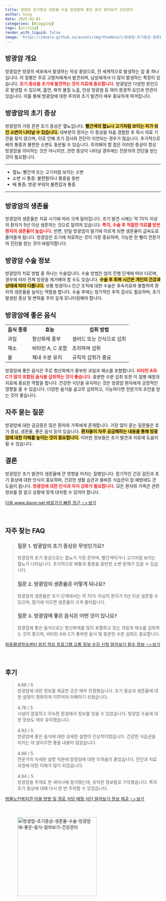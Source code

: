 ```yaml
---
title: 방광암 초기증상 생존율 수술 방광암에 좋은 음식 알아보기 건강관리
author: bing
date: 2025-02-01
categories: [Blogging]
tags: [writing]
render_with_liquid: false
image: 'https://24nara.github.io/assets/img/thumbnail/방광암-초기증상-생존율-수술-방광암에-좋은-음식-알아보기-건강관리.webp'
---
```



<h2 id='방광암_개요'>방광암 개요</h2>

<p>방광암은 방광의 세포에서 발생하는 악성 종양으로, 전 세계적으로 발생하는 암 중 하나입니다. 이 질병은 주로 고령자에게서 발견되며, 남성에게서 더 많이 발생하는 특징이 있습니다. <b><span style="color: #ee2323;">초기 증상을 조기에 발견하는 것이 치료에 중요합니다.</span></b> 방광암은 다양한 원인으로 발생할 수 있으며, 흡연, 화학 물질 노출, 만성 방광염 등 여러 환경적 요인과 연관이 있습니다. 이를 통해 방광암에 대한 주의와 조기 발견이 매우 중요하게 여겨집니다.</p>

<h2 id='방광암_초기_증상'>방광암의 초기 증상</h2>

<p>방광암의 가장 흔한 초기 증상은 혈뇨입니다. <b><span style="background-color: #ffe066;">빨간색의 혈뇨나 고기처럼 보이는 피가 섞인 소변이 나타날 수 있습니다.</span></b> 대부분의 환자는 이 증상을 처음 경험한 후 즉시 의료 기관을 찾지 않으며, 이로 인해 초기 검사와 진단이 지연되는 경우가 많습니다. 추가적으로 배의 통증과 불편한 소변도 동반될 수 있습니다. 주의해야 할 점은 이러한 증상이 항상 방광암을 의미하는 것은 아니지만, 관련 증상이 나타날 경우에는 전문의의 진단을 받는 것이 필요합니다. </p>

<hr />

<ul>
    <li>혈뇨: 빨간색 또는 고기처럼 보이는 소변</li>
    <li>소변 시 통증: 불편함이나 통증을 동반</li>
    <li>배 통증: 방광 부위의 불편감과 통증</li>
</ul>

<hr />

<h2 id='방광암_생존율'>방광암의 생존율</h2>

<p>방광암의 생존율은 치료 시기에 따라 크게 달라집니다. 조기 발견 시에는 약 70% 이상의 환자가 5년 이상 생존하는 것으로 알려져 있습니다. <b><span style="color: #ee2323;">특히, 수술 후 적절한 치료를 받은 환자의 생존율이 높습니다.</span></b> 반면, 만일 방광암이 말기에 이르게 되면 생존율이 급속도로 줄어들게 됩니다. 방광암은 조기에 치료하는 것이 가장 중요하며, 가능한 한 빨리 전문가의 진단을 받는 것이 바람직합니다.</p>

<h2 id='방광암_수술_정보'>방광암 수술 정보</h2>

<p>방광암의 치료 방법 중 하나는 수술입니다. 수술 방법은 암의 진행 단계에 따라 다르며, 경우에 따라 전체 방광을 제거해야 할 수도 있습니다. <b><span style="background-color: #ffe066;">수술 후 회복 시간은 개인의 건강과 상태에 따라 다릅니다.</span></b> 보통 방광이나 인근 조직에 대한 수술은 후속치료와 통합하여 환자의 생존율을 높이는 역할을 합니다. 수술 후에는 정기적인 추적 검사도 필요하며, 초기 발생된 증상 및 변화를 주의 깊게 모니터링해야 합니다.</p>

<h2 id='방광암에_좋은_음식'>방광암에 좋은 음식</h2>

<table>
    <tr>
        <td style="text-align: center; height: 17px;"><b>음식 종류</b></td>
        <td style="text-align: center; height: 17px;"><b>효능</b></td>
        <td style="text-align: center; height: 17px;"><b>섭취 방법</b></td>
    </tr>
    <tr>
        <td>과일</td>
        <td>항산화제 풍부</td>
        <td>샐러드 또는 간식으로 섭취</td>
    </tr>
    <tr>
        <td>채소</td>
        <td>비타민 A, C 포함</td>
        <td>조리하여 섭취</td>
    </tr>
    <tr>
        <td>물</td>
        <td>체내 수분 유지</td>
        <td>규칙적 섭취가 중요</td>
    </tr>
</table>

<p>방광암에 좋은 음식은 주로 항산화제가 풍부한 과일과 채소를 포함합니다. <b><span style="color: #ee2323;">비타민 A와 C가 많이 포함된 음식을 섭취하는 것이 좋습니다.</span></b> 충분한 수분 섭취 또한 이 질병 예방과 치료에 중요한 역할을 합니다. 건강한 식단을 유지하는 것은 방광암 환자에게 긍정적인 영향을 줄 수 있습니다. 다양한 음식을 골고루 섭취하고, 가능하다면 전문가의 조언을 받는 것이 좋습니다.</p>

<h2 id='자주_묻는_질문'>자주 묻는 질문</h2>

<p>방광암에 대한 궁금증은 많은 환자와 가족에게 존재합니다. 가장 많이 묻는 질문들은 초기 증상, 생존율, 좋은 음식 등이 있습니다. <b><span style="background-color: #ffe066;">환자들이 자주 궁금해하는 내용을 통해 방광암에 대한 이해를 높이는 것이 중요합니다.</span></b> 이러한 정보들은 조기 발견과 치료에 도움이 될 수 있습니다.</p>

<h2 id='결론'>결론</h2>

<p>방광암은 조기 발견이 생존율에 큰 영향을 미치는 질병입니다. 정기적인 건강 검진과 초기 증상에 대한 인식이 중요하며, 건강한 생활 습관과 올바른 식습관이 암 예방에도 큰 도움이 됩니다. <b><span style="color: #ee2323;">방광암에 대한 인식과 지식 강화가 필요합니다.</span></b> 모든 환자와 가족은 관련 정보를 잘 알고 상황에 맞게 대처할 수 있어야 합니다.</p>


<p><a class="click-button" title="다음 www.daum.net 바로가기 빠른 접근" href="https://24nara.github.io/posts/%EB%8B%A4%EC%9D%8C-www.daum.net-%EB%B0%94%EB%A1%9C%EA%B0%80%EA%B8%B0-%EB%B9%A0%EB%A5%B8-%EC%A0%91%EA%B7%BC/" rel="dofollow">다음 www.daum.net 바로가기 빠른 접근 👈 보기</a></p><br>
<h2 id='자주_찾는_FAQ'>자주 찾는 FAQ</h2>
<div itemscope="" itemtype="https://schema.org/FAQPage"> 
<blockquote> 
<div itemscope="" itemprop="mainEntity" itemtype="https://schema.org/Question"> 
<h3 itemprop="name">질문 1. 방광암의 초기 증상은 무엇인가요?</h3> 
<div itemscope="" itemprop="acceptedAnswer" itemtype="https://schema.org/Answer"> 
<span itemprop="text"> 
<p>방광암의 초기 증상으로는 혈뇨가 가장 흔하며, 빨간색이거나 고기처럼 보이는 혈뇨가 나타납니다. 추가적으로 배통과 통증을 동반한 소변 문제가 있을 수 있습니다.</p> 
</span> 
</div> 
</div> 

<div itemscope="" itemprop="mainEntity" itemtype="https://schema.org/Question"> 
<h3 itemprop="name">질문 2. 방광암의 생존율은 어떻게 되나요?</h3> 
<div itemscope="" itemprop="acceptedAnswer" itemtype="https://schema.org/Answer"> 
<span itemprop="text"> 
<p>방광암의 생존율은 조기 단계에서는 약 70% 이상의 환자가 5년 이상 생존할 수 있으며, 말기에 이르면 생존율이 크게 줄어듭니다.</p> 
</span> 
</div> 
</div> 

<div itemscope="" itemprop="mainEntity" itemtype="https://schema.org/Question"> 
<h3 itemprop="name">질문 3. 방광암에 좋은 음식은 어떤 것이 있나요?</h3> 
<div itemscope="" itemprop="acceptedAnswer" itemtype="https://schema.org/Answer"> 
<span itemprop="text"> 
<p>방광암에 좋은 음식으로는 항산화제를 많이 포함하고 있는 과일과 채소를 섭취하는 것이 좋으며, 비타민 A와 C가 풍부한 음식 및 충분한 수분 섭취도 중요합니다.</p> 
</span> 
</div> 
</div> 
</blockquote> 
</div>
<p><a class="click-button" title="파동평생학습센터 위치 학습 프로그램 교통 정보 수강 신청 알아보기 필수 정보" href="https://24nara.github.io/posts/%ED%8C%8C%EB%8F%99%ED%8F%89%EC%83%9D%ED%95%99%EC%8A%B5%EC%84%BC%ED%84%B0-%EC%9C%84%EC%B9%98-%ED%95%99%EC%8A%B5-%ED%94%84%EB%A1%9C%EA%B7%B8%EB%9E%A8-%EA%B5%90%ED%86%B5-%EC%A0%95%EB%B3%B4-%EC%88%98%EA%B0%95-%EC%8B%A0%EC%B2%AD-%EC%95%8C%EC%95%84%EB%B3%B4%EA%B8%B0-%ED%95%84%EC%88%98-%EC%A0%95%EB%B3%B4/" rel="dofollow">파동평생학습센터 위치 학습 프로그램 교통 정보 수강 신청 알아보기 필수 정보 👈 보기</a></p><br>
<h2 id='후기'>후기</h2>
<div itemscope itemtype="https://schema.org/Product">
  <blockquote>
  <div itemprop="review" itemscope itemtype="https://schema.org/Review">
      <div itemprop="reviewRating" itemscope itemtype="https://schema.org/Rating"> <span itemprop="ratingValue">4.86</span> / <span itemprop="bestRating">5</span> </div>
      <span itemprop="reviewBody">방광암에 대한 정보를 제공한 곳은 매우 친절했습니다. 초기 증상과 생존율에 대한 설명이 명확하게 이루어져 이해하기 쉬웠습니다.</span>
  </div>
  <br>
  <div itemprop="review" itemscope itemtype="https://schema.org/Review">
      <div itemprop="reviewRating" itemscope itemtype="https://schema.org/Rating"> <span itemprop="ratingValue">4.76</span> / <span itemprop="bestRating">5</span> </div>
      <span itemprop="reviewBody">시설이 깔끔하고 아늑한 환경에서 정보를 얻을 수 있었습니다. 방광암 수술에 대한 정보도 매우 유익했습니다.</span>
  </div>
  <br>
  <div itemprop="review" itemscope itemtype="https://schema.org/Review">
      <div itemprop="reviewRating" itemscope itemtype="https://schema.org/Rating"> <span itemprop="ratingValue">4.93</span> / <span itemprop="bestRating">5</span> </div>
      <span itemprop="reviewBody">방광암에 좋은 음식에 대한 상세한 설명이 인상적이었습니다. 건강한 식습관을 지키는 데 알아두면 좋을 내용이 많았습니다.</span>
  </div>
  <br>
  <div itemprop="review" itemscope itemtype="https://schema.org/Review">
      <div itemprop="reviewRating" itemscope itemtype="https://schema.org/Rating"> <span itemprop="ratingValue">4.96</span> / <span itemprop="bestRating">5</span> </div>
      <span itemprop="reviewBody">전문가의 자세한 설명 덕분에 방광암에 대한 두려움이 줄었습니다. 진단과 치료 과정에 대한 이해가 많이 되었습니다.</span>
  </div>
  <br>
  <div itemprop="review" itemscope itemtype="https://schema.org/Review">
      <div itemprop="reviewRating" itemscope itemtype="https://schema.org/Rating"> <span itemprop="ratingValue">4.94</span> / <span itemprop="bestRating">5</span> </div>
      <span itemprop="reviewBody">방광암을 주제로 한 세미나에 참석했는데, 유익한 정보들로 가득했습니다. 특히 초기 증상에 대해 다시 한 번 주의할 수 있었습니다.</span>
  </div>
  </blockquote>
</div>
<p><a class="click-button" title="범물노인복지관 이용 방법 및 경로 식당 매월 식단 알아보기 정보 제공" href="https://24nara.github.io/posts/%EB%B2%94%EB%AC%BC%EB%85%B8%EC%9D%B8%EB%B3%B5%EC%A7%80%EA%B4%80-%EC%9D%B4%EC%9A%A9-%EB%B0%A9%EB%B2%95-%EB%B0%8F-%EA%B2%BD%EB%A1%9C-%EC%8B%9D%EB%8B%B9-%EB%A7%A4%EC%9B%94-%EC%8B%9D%EB%8B%A8-%EC%95%8C%EC%95%84%EB%B3%B4%EA%B8%B0-%EC%A0%95%EB%B3%B4-%EC%A0%9C%EA%B3%B5/" rel="dofollow">범물노인복지관 이용 방법 및 경로 식당 매월 식단 알아보기 정보 제공 👈 보기</a></p><br>
<figure class="image"><img src="https://24nara.github.io/assets/img/thumbnail/방광암-초기증상-생존율-수술-방광암에-좋은-음식-알아보기-건강관리.webp" alt="방광암-초기증상-생존율-수술-방광암에-좋은-음식-알아보기-건강관리" width="256" height="256"></figure>